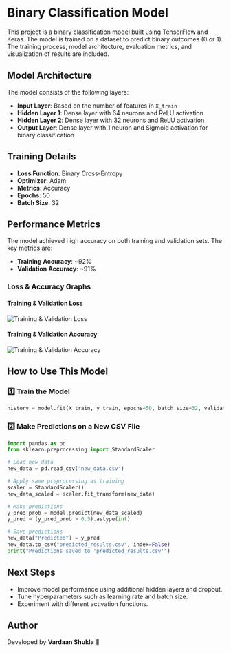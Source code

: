 # Binary Classification Model

This project is a binary classification model built using TensorFlow and Keras. The model is trained on a dataset to predict binary outcomes (0 or 1). The training process, model architecture, evaluation metrics, and visualization of results are included.

## Model Architecture
The model consists of the following layers:
- **Input Layer**: Based on the number of features in `X_train`
- **Hidden Layer 1**: Dense layer with 64 neurons and ReLU activation
- **Hidden Layer 2**: Dense layer with 32 neurons and ReLU activation
- **Output Layer**: Dense layer with 1 neuron and Sigmoid activation for binary classification

## Training Details
- **Loss Function**: Binary Cross-Entropy
- **Optimizer**: Adam
- **Metrics**: Accuracy
- **Epochs**: 50
- **Batch Size**: 32

## Performance Metrics
The model achieved high accuracy on both training and validation sets. The key metrics are:

- **Training Accuracy**: ~92%
- **Validation Accuracy**: ~91%

### Loss & Accuracy Graphs

#### **Training & Validation Loss**
![Training & Validation Loss](image1.png)

#### **Training & Validation Accuracy**
![Training & Validation Accuracy](image2.png)

## How to Use This Model
### 1️⃣ Train the Model
```python
history = model.fit(X_train, y_train, epochs=50, batch_size=32, validation_data=(X_test, y_test))
```

### 2️⃣ Make Predictions on a New CSV File
```python
import pandas as pd
from sklearn.preprocessing import StandardScaler

# Load new data
new_data = pd.read_csv("new_data.csv")

# Apply same preprocessing as training
scaler = StandardScaler()
new_data_scaled = scaler.fit_transform(new_data)  

# Make predictions
y_pred_prob = model.predict(new_data_scaled)
y_pred = (y_pred_prob > 0.5).astype(int)

# Save predictions
new_data["Predicted"] = y_pred
new_data.to_csv("predicted_results.csv", index=False)
print("Predictions saved to 'predicted_results.csv'")
```

## Next Steps
- Improve model performance using additional hidden layers and dropout.
- Tune hyperparameters such as learning rate and batch size.
- Experiment with different activation functions.

## Author
Developed by **Vardaan Shukla** 🚀

